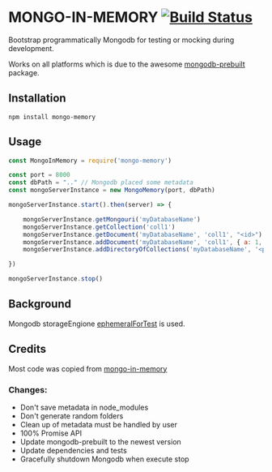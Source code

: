 # MONGO-IN-MEMORY [![Build Status](https://travis-ci.org/hemerajs/mongo-memory.png)](https://travis-ci.org/hemerajs/mongo-memory)

Bootstrap programmatically Mongodb for testing or mocking during development.

Works on all platforms which is due to the awesome [mongodb-prebuilt](https://www.npmjs.com/package/mongodb-prebuilt) package.

## Installation
````
npm install mongo-memory
````

## Usage

````javascript
const MongoInMemory = require('mongo-memory')

const port = 8000
const dbPath = ".." // Mongodb placed some metadata
const mongoServerInstance = new MongoMemory(port, dbPath)

mongoServerInstance.start().then(server) => {

    mongoServerInstance.getMongouri('myDatabaseName')
    mongoServerInstance.getCollection('coll1')
    mongoServerInstance.getDocument('myDatabaseName', 'coll1', "<id>")
    mongoServerInstance.addDocument('myDatabaseName', 'coll1', { a: 1, b: 2 })
    mongoServerInstance.addDirectoryOfCollections('myDatabaseName', '<path>')

})

mongoServerInstance.stop()
````

## Background 

Mongodb storageEngione [ephemeralForTest](https://docs.mongodb.com/v3.4/release-notes/3.2/#ephemeralfortest-storage-engine) is used.

## Credits

Most code was copied from [mongo-in-memory](https://github.com/giorgio-zamparelli/mongo-in-memory)

### Changes:

- Don't save metadata in node_modules
- Don't generate random folders
- Clean up of metadata must be handled by user
- 100% Promise API
- Update mongodb-prebuilt to the newest version
- Update dependencies and tests
- Gracefully shutdown Mongodb when execute stop